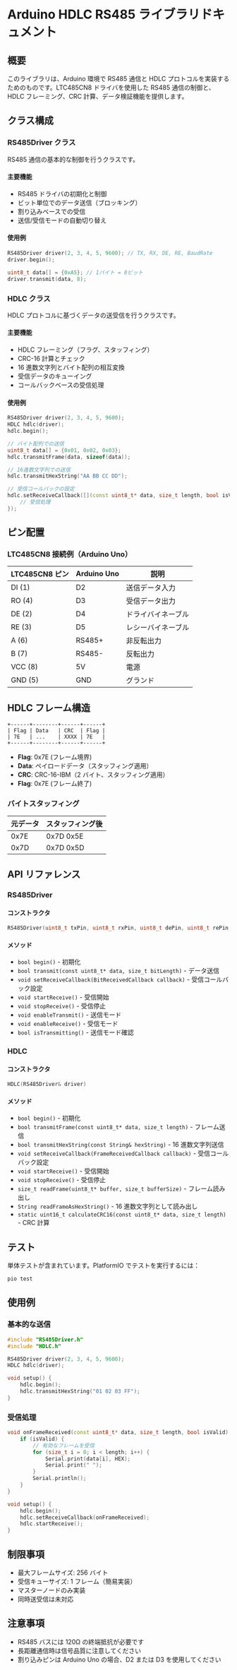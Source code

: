 # Arduino HDLC RS485 ライブラリドキュメント

## 概要

このライブラリは、Arduino 環境で RS485 通信と HDLC プロトコルを実装するためのものです。LTC485CN8 ドライバを使用した RS485 通信の制御と、HDLC フレーミング、CRC 計算、データ検証機能を提供します。

## クラス構成

### RS485Driver クラス

RS485 通信の基本的な制御を行うクラスです。

#### 主要機能

- RS485 ドライバの初期化と制御
- ビット単位でのデータ送信（ブロッキング）
- 割り込みベースでの受信
- 送信/受信モードの自動切り替え

#### 使用例

```cpp
RS485Driver driver(2, 3, 4, 5, 9600); // TX, RX, DE, RE, BaudRate
driver.begin();

uint8_t data[] = {0xA5}; // 1バイト = 8ビット
driver.transmit(data, 8);
```

### HDLC クラス

HDLC プロトコルに基づくデータの送受信を行うクラスです。

#### 主要機能

- HDLC フレーミング（フラグ、スタッフィング）
- CRC-16 計算とチェック
- 16 進数文字列とバイト配列の相互変換
- 受信データのキューイング
- コールバックベースの受信処理

#### 使用例

```cpp
RS485Driver driver(2, 3, 4, 5, 9600);
HDLC hdlc(driver);
hdlc.begin();

// バイト配列での送信
uint8_t data[] = {0x01, 0x02, 0x03};
hdlc.transmitFrame(data, sizeof(data));

// 16進数文字列での送信
hdlc.transmitHexString("AA BB CC DD");

// 受信コールバックの設定
hdlc.setReceiveCallback([](const uint8_t* data, size_t length, bool isValid) {
    // 受信処理
});
```

## ピン配置

### LTC485CN8 接続例（Arduino Uno）

| LTC485CN8 ピン | Arduino Uno | 説明               |
| -------------- | ----------- | ------------------ |
| DI (1)         | D2          | 送信データ入力     |
| RO (4)         | D3          | 受信データ出力     |
| DE (2)         | D4          | ドライバイネーブル |
| RE (3)         | D5          | レシーバイネーブル |
| A (6)          | RS485+      | 非反転出力         |
| B (7)          | RS485-      | 反転出力           |
| VCC (8)        | 5V          | 電源               |
| GND (5)        | GND         | グランド           |

## HDLC フレーム構造

```
+------+--------+------+------+
| Flag | Data   | CRC  | Flag |
| 7E   | ...    | XXXX | 7E   |
+------+--------+------+------+
```

- **Flag**: 0x7E (フレーム境界)
- **Data**: ペイロードデータ（スタッフィング適用）
- **CRC**: CRC-16-IBM（2 バイト、スタッフィング適用）
- **Flag**: 0x7E (フレーム終了)

### バイトスタッフィング

| 元データ | スタッフィング後 |
| -------- | ---------------- |
| 0x7E     | 0x7D 0x5E        |
| 0x7D     | 0x7D 0x5D        |

## API リファレンス

### RS485Driver

#### コンストラクタ

```cpp
RS485Driver(uint8_t txPin, uint8_t rxPin, uint8_t dePin, uint8_t rePin, uint32_t baudRate)
```

#### メソッド

- `bool begin()` - 初期化
- `bool transmit(const uint8_t* data, size_t bitLength)` - データ送信
- `void setReceiveCallback(BitReceivedCallback callback)` - 受信コールバック設定
- `void startReceive()` - 受信開始
- `void stopReceive()` - 受信停止
- `void enableTransmit()` - 送信モード
- `void enableReceive()` - 受信モード
- `bool isTransmitting()` - 送信モード確認

### HDLC

#### コンストラクタ

```cpp
HDLC(RS485Driver& driver)
```

#### メソッド

- `bool begin()` - 初期化
- `bool transmitFrame(const uint8_t* data, size_t length)` - フレーム送信
- `bool transmitHexString(const String& hexString)` - 16 進数文字列送信
- `void setReceiveCallback(FrameReceivedCallback callback)` - 受信コールバック設定
- `void startReceive()` - 受信開始
- `void stopReceive()` - 受信停止
- `size_t readFrame(uint8_t* buffer, size_t bufferSize)` - フレーム読み出し
- `String readFrameAsHexString()` - 16 進数文字列として読み出し
- `static uint16_t calculateCRC16(const uint8_t* data, size_t length)` - CRC 計算

## テスト

単体テストが含まれています。PlatformIO でテストを実行するには：

```bash
pio test
```

## 使用例

### 基本的な送信

```cpp
#include "RS485Driver.h"
#include "HDLC.h"

RS485Driver driver(2, 3, 4, 5, 9600);
HDLC hdlc(driver);

void setup() {
    hdlc.begin();
    hdlc.transmitHexString("01 02 03 FF");
}
```

### 受信処理

```cpp
void onFrameReceived(const uint8_t* data, size_t length, bool isValid) {
    if (isValid) {
        // 有効なフレームを受信
        for (size_t i = 0; i < length; i++) {
            Serial.print(data[i], HEX);
            Serial.print(" ");
        }
        Serial.println();
    }
}

void setup() {
    hdlc.begin();
    hdlc.setReceiveCallback(onFrameReceived);
    hdlc.startReceive();
}
```

## 制限事項

- 最大フレームサイズ: 256 バイト
- 受信キューサイズ: 1 フレーム（簡易実装）
- マスターノードのみ実装
- 同時送受信は未対応

## 注意事項

- RS485 バスには 120Ω の終端抵抗が必要です
- 長距離通信時は信号品質に注意してください
- 割り込みピンは Arduino Uno の場合、D2 または D3 を使用してください
